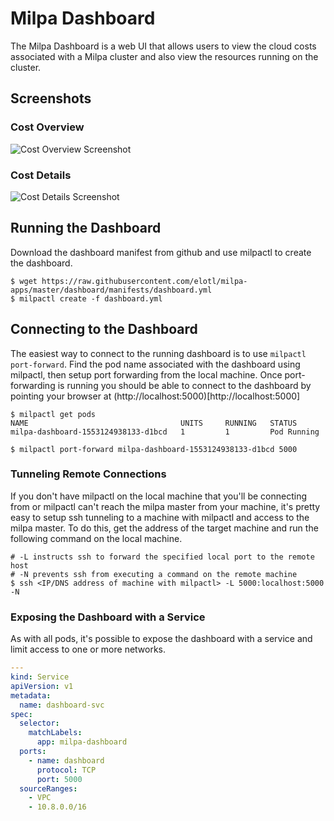 # Milpa Dashboard
The Milpa Dashboard is a web UI that allows users to view the cloud costs associated with a Milpa cluster and also view the resources running on the cluster.

## Screenshots

### Cost Overview
![Cost Overview Screenshot](/screenshots/DashboardOverview.png?raw=true "Cost Overview")

### Cost Details
![Cost Details Screenshot](/screenshots/DashboardDetails.png?raw=true "Cost Details")

## Running the Dashboard
Download the dashboard manifest from github and use milpactl to create the dashboard.

```
$ wget https://raw.githubusercontent.com/elotl/milpa-apps/master/dashboard/manifests/dashboard.yml
$ milpactl create -f dashboard.yml
```

## Connecting to the Dashboard
The easiest way to connect to the running dashboard is to use `milpactl port-forward`. Find the pod name associated with the dashboard using milpactl, then setup port forwarding from the local machine.  Once port-forwarding is running you should be able to connect to the dashboard by pointing your browser at (http://localhost:5000)[http://localhost:5000]

```
$ milpactl get pods
NAME                                  UNITS     RUNNING   STATUS
milpa-dashboard-1553124938133-d1bcd   1         1         Pod Running

$ milpactl port-forward milpa-dashboard-1553124938133-d1bcd 5000
```

### Tunneling Remote Connections
If you don't have milpactl on the local machine that you'll be connecting from or milpactl can't reach the milpa master from your machine, it's pretty easy to setup ssh tunneling to a machine with milpactl and access to the milpa master.  To do this, get the address of the target machine and run the following command on the local machine.

```
# -L instructs ssh to forward the specified local port to the remote host
# -N prevents ssh from executing a command on the remote machine
$ ssh <IP/DNS address of machine with milpactl> -L 5000:localhost:5000 -N
```

### Exposing the Dashboard with a Service
As with all pods, it's possible to expose the dashboard with a service and limit access to one or more networks.

```yaml
---
kind: Service
apiVersion: v1
metadata:
  name: dashboard-svc
spec:
  selector:
    matchLabels:
      app: milpa-dashboard
  ports:
    - name: dashboard
      protocol: TCP
      port: 5000
  sourceRanges:
    - VPC
    - 10.8.0.0/16
```